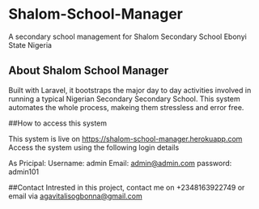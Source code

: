 # Shalom-School-Manager
A secondary school management for Shalom Secondary School Ebonyi State Nigeria

## About Shalom School Manager
Built with Laravel, it bootstraps the major day to day activities involved in running a typical Nigerian Secondary Secondary School.
This system automates the whole process, makeing them stressless and error free.

##How to access this system

This system is live on https://shalom-school-manager.herokuapp.com
Access the system using the following login details

As Pricipal:
Username: admin
Email: admin@admin.com
password: admin101



##Contact
Intrested in this project, contact me on +2348163922749 or email via agavitalisogbonna@gmail.com
